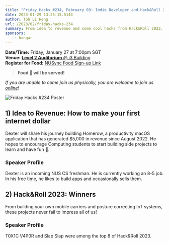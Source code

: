 ```yaml
---
title: "Friday Hacks #234, February 03: Indie Developer and Hack&Roll 2023 Projects"
date: 2023-01-29 13:25:15.5144
author: Toh Li Heng
url: /2023/02/friday-hacks-234
summary: From idea to revenue and some cool hacks from Hack&Roll 2023.
sponsors:
    - hangar
---
```


**Date/Time:** Friday, January 27 at 7:00pm SGT<br />
**Venue:** [**Level 2 Auditorium** @ i3 Building](https://goo.gl/maps/aUMwWptKFsajR93b9)<br />
**Register for Food:** [NUSync Food Sign-up Link](https://hckr.cc/fh2223s2-w4)<br />

> **Food 🍕 will be served!**

_If you are unable to come join us physically, you are welcome to join us [online](https://hckr.cc/fh2223s2-w4-zoom)!_

<img src="/img/2023/fh/234.jpg" alt="Friday Hacks #234 Poster" /><br />

## 1) Idea to Revenue: How to make your first internet dollar

Dexter will share his journey building Homerow, a productivity macOS application that has generated $5,000 in revenue since August 2022. He hopes to encourage Computing students to start building side projects to learn and  have fun 👀.

### Speaker Profile

Dexter is an incoming NUS CS freshman. He is currently working an 8-5 job. In his free time, he likes to build apps and occasionally sells them.

## 2) Hack&Roll 2023: Winners

From building your own mobile carriers and posture correcting IoT systems, these projects never fail to impress all of us!

### Speaker Profile

T0X1C V4P0R and Slap Slap were among the top 8 of Hack&Roll 2023.
